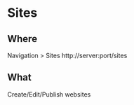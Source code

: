# Sites

## Where

Navigation > Sites
http://server:port/sites

## What

Create/Edit/Publish websites



